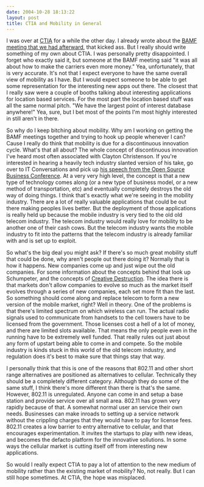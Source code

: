 ```yaml
---
date: 2004-10-28 18:13:22
layout: post
title: CTIA and Mobility in General
---
```


I was over at [CTIA](http://www.ctia.org/conventions_events/index.cfm) for a while the other day.  I already wrote about the [BAMF meeting that we had afterward](http://www.mobilityforum.org/2004/10/amazing-turnout.html), that kicked ass. But I really should write something of my own about CTIA. I was personally pretty disappointed. I forget who exactly said it, but someone at the BAMF meeting said "it was all about how to make the carriers even more money."  Yea, unfortunately, that is very accurate.  It's not that I expect everyone to have the same overall view of mobility as I have.  But I would expect someone to be able to get some representation for the interesting new apps out there.  The closest that I really saw were a couple of booths talking about interesting applications for location based services.  For the most part the location based stuff was all the same normal pitch.  "We have the largest point of interest database anywhere!" Yea, sure, but I bet most of the points I'm most highly interested in still aren't in there.

So why do I keep bitching about mobility. Why am I working on getting the BAMF meetings together and trying to hook up people whenever I can?  Cause I really do think that mobility is due for a discontinuous innovation cycle. What's that all about? The whole concept of discontinuous innovation I've heard most often associated with Clayton Christenson.  If you're interested in hearing a heavily tech industry slanted version of his take, go over to IT Conversations and pick up [his speech from the Open Source Business Conference](http://www.itconversations.com/shows/detail135.html). At a very very high level, the concept is that a new type of technology comes along (or a new type of business model, or a new method of transportation, etc) and eventually completely destroys the old way of doing things.  I think that's exactly what we're seeing in the mobility industry. There are a lot of really valuable applications that could be out there making peoples lives better. But the deployment of those applications is really held up because the mobile industry is very tied to the old old telecom industry. The telecom industry would really love for mobility to be another one of their cash cows. But the telecom industry wants the mobile industry to fit into the patterns that the telecom industry is already familiar with and is set up to exploit.

So what's the big deal you might ask?  If there's so much great mobility stuff that could be done, why aren't people out there doing it?  Normally that is how it happens.  New companies come up and just wipe out the old companies.  For some information about the concepts behind that look up Schumpeter, and the concepts of [Creative Destruction](http://en.wikipedia.org/wiki/Creative_destruction). The idea there is that markets don't allow companies to evolve so much as the market itself evolves through a series of new companies, each set more fit than the last.  So something should come along and replace telecom to form a new version of the mobile market, right?  Well in theory. One of the problems is that there's limited spectrum on which wireless can run.  The actual radio signals used to communicate from handsets to the cell towers have to be licensed from the government. Those licenses cost a hell of a lot of money, and there are limited slots available. That means the only people even in the running have to be extremely well funded.  That really rules out just about any form of upstart being able to come in and compete. So the mobile industry is kinds stuck in this world of the old telecom industry, and regulation does it's best to make sure that things stay that way.

I personally think that this is one of the reasons that 802.11 and other short range alternatives are positioned as alternatives to cellular.  Technically they should be a completely different category.  Although they do some of the same stuff, I think there's more different than there is that's the same.  However, 802.11 is unregulated. Anyone can come in and setup a base station and provide service over all small area. 802.11 has grown very rapidly because of that. A somewhat normal user an service their own needs.  Businesses can make inroads to setting up a service network without the crippling charges that they would have to pay for license fees. 802.11 creates a low barrier to entry alternative to cellular, and that encourages experimentation. It invites the startups to play with new ideas, and becomes the defacto platform for the innovative sollutions. In some ways the cellular market is cutting itself off from interesting new applications.

So would I really expect CTIA to pay a lot of attention to the new medium of mobility rather than the existing market of mobility?  No, not really.  But I can still hope sometimes.  At CTIA, the hope was misplaced.

